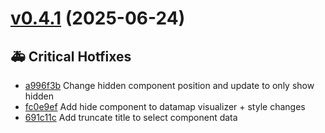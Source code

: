 # [v0.4.1](https://github.com/MarcyLeite/yara-web-client/compare/v0.4.0...v0.4.1) (2025-06-24)

## 🚑 Critical Hotfixes
- [a996f3b](https://github.com/MarcyLeite/yara-web-client/commit/a996f3b) ️ Change hidden component position and update to only show hidden
- [fc0e9ef](https://github.com/MarcyLeite/yara-web-client/commit/fc0e9ef) ️ Add hide component to datamap visualizer + style changes
- [691c11c](https://github.com/MarcyLeite/yara-web-client/commit/691c11c) ️ Add truncate title to select component data

